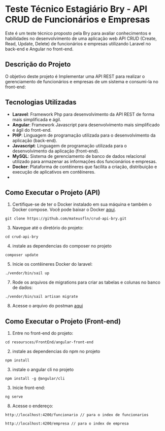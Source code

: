 # Teste Técnico Estagiário Bry - API CRUD de Funcionários e Empresas

Este é um teste técnico proposto pela Bry para avaliar conhecimentos e habilidades no desenvolvimento de uma aplicação web API CRUD (Create, Read, Update, Delete) de funcionários e empresas utilizando Laravel no back-end e Angular no front-end.

## Descrição do Projeto

O objetivo deste projeto é Implementar uma API REST para realizar o gerenciamento de funcionários e empresas de um sistema e consumi-la no front-end:

## Tecnologias Utilizadas

- **Laravel**: Framework Php para desenvolvimento da API REST de forma mais simplificada e ágil.
- **Angular**: Framework Javascript para desenvolvimento mais simplificado e ágil do front-end.
- **PHP**: Linguagem de programação utilizada para o desenvolvimento da aplicação (back-end).
- **Javascript**: Linguagem de programação utilizada para o desenvolvimento da aplicação (front-end).
- **MySQL**: Sistema de gerenciamento de banco de dados relacional utilizado para armazenar as informações dos funcionários e empresas.
- **Docker**: Plataforma de contêineres que facilita a criação, distribuição e execução de aplicativos em contêineres.
- 
## Como Executar o Projeto (API)

1. Certifique-se de ter o Docker instalado em sua máquina e também o Docker compose. Você pode baixar o Docker [aqui](https://www.docker.com/get-started).
```
git clone https://github.com/mateusfln/crud-api-bry.git
```

3. Navegue até o diretório do projeto:

```
cd crud-api-bry
```
4. instale as dependencias do composer no projeto

```
composer update
```
5. Inicie os contêineres Docker do laravel:

```
./vendor/bin/sail up
```

7. Rode os arquivos de migrations para criar as tabelas e colunas no banco de dados:

```
./vendor/bin/sail artisan migrate
```

8. Acesse o arquivo do postman [aqui](https://github.com/mateusfln/crud-api-bry/blob/main/CRUD-Funcionarios-bry.postman_collection.json)

## Como Executar o Projeto (Front-end)

1. Entre no front-end do projeto:

```
cd resoursces/FrontEnd/angular-front-end
```

2. instale as dependencias do npm no projeto

```
npm install
```
3. instale o angular cli no projeto

```
npm install -g @angular/cli
```

3. Inicie front-end:

```
ng serve
```

8. Acesse o endereço:

```
http://localhost:4200/funcionario // para o index de funcionarios
```
```
http://localhost:4200/empresa // para o index de empresa
```
